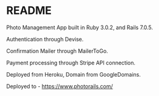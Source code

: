 # README

Photo Management App built in Ruby 3.0.2, and Rails 7.0.5.

Authentication through Devise.

Confirmation Mailer through MailerToGo.

Payment processing through Stripe API connection.

Deployed from Heroku, Domain from GoogleDomains.

Deployed to - https://www.photorails.com/